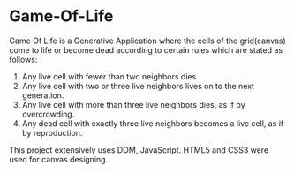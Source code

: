 # Game-Of-Life
Game Of Life is a Generative Application where the cells of the grid(canvas) come to life or become dead according to certain rules which are stated as follows:
1. Any live cell with fewer than two neighbors dies.
2. Any live cell with two or three live neighbors lives on to the next generation.
3. Any live cell with more than three live neighbors dies, as if by overcrowding.
4. Any dead cell with exactly three live neighbors becomes a live cell, as if by reproduction.

This project extensively uses DOM, JavaScript. HTML5 and CSS3 were used for canvas designing. 

